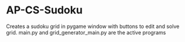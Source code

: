 # AP-CS-Sudoku
Creates a sudoku grid in pygame window with buttons to edit and solve grid.
main.py and grid_generator_main.py are the active programs
